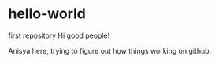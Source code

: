 # hello-world
first repository
Hi good people!

Anisya here, trying to figure out how things working on github.
